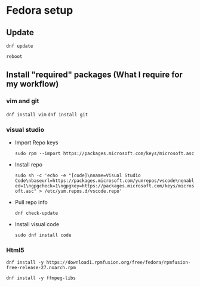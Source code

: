 # Fedora setup


## Update

`dnf update`

`reboot`

## Install "required" packages (What I require for my workflow)

 ### vim and git 

`dnf install vim`
`dnf install git`

###  visual studio

- Import Repo keys

    `sudo rpm --import https://packages.microsoft.com/keys/microsoft.asc`

- Install repo

    `sudo sh -c 'echo -e "[code]\nname=Visual Studio Code\nbaseurl=https://packages.microsoft.com/yumrepos/vscode\nenabled=1\ngpgcheck=1\ngpgkey=https://packages.microsoft.com/keys/microsoft.asc" > /etc/yum.repos.d/vscode.repo'`

- Pull repo info 

    `dnf check-update`

- Install visual code 

    `sudo dnf install code`

### Html5 

`dnf install -y https://download1.rpmfusion.org/free/fedora/rpmfusion-free-release-27.noarch.rpm`

`dnf install -y ffmpeg-libs`